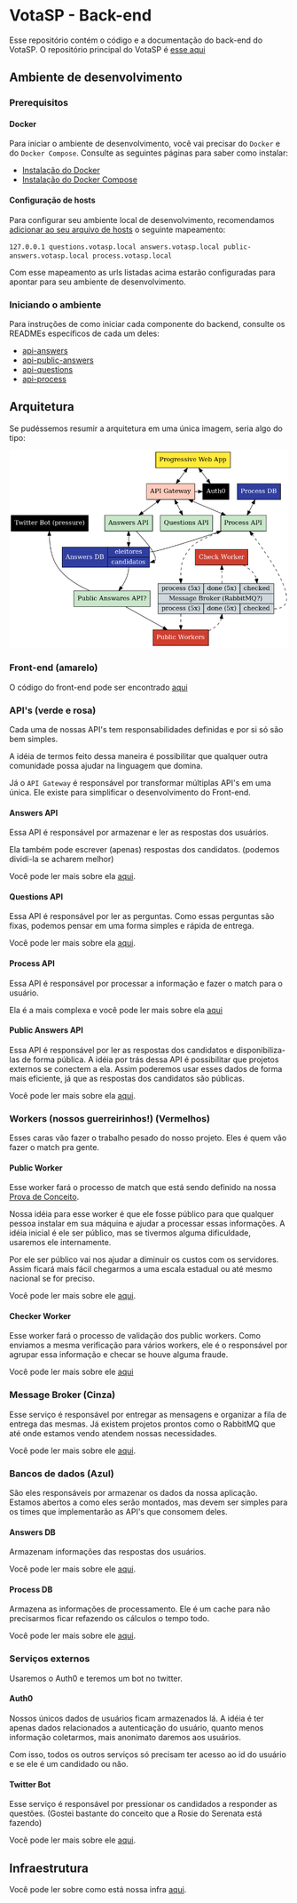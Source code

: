 # VotaSP - Back-end

Esse repositório contém o código e a documentação do back-end do VotaSP. O repositório principal do VotaSP é [esse aqui](https://github.com/minhacps/votasp)

## Ambiente de desenvolvimento

### Prerequisitos

#### Docker

Para iniciar o ambiente de desenvolvimento, você vai precisar do `Docker` e do `Docker Compose`. Consulte as seguintes páginas para saber como instalar:

* [Instalação do Docker](https://docs.docker.com/install/)
* [Instalação do Docker Compose](https://docs.docker.com/compose/install/)

#### Configuração de hosts

Para configurar seu ambiente local de desenvolvimento, recomendamos [adicionar ao seu arquivo de hosts](https://www.tecmundo.com.br/sistema-operacional/5214-como-editar-os-arquivos-hosts-do-computador-.htm) o seguinte mapeamento:
```
127.0.0.1 questions.votasp.local answers.votasp.local public-answers.votasp.local process.votasp.local
```
Com esse mapeamento as urls listadas acima estarão configuradas para apontar para seu ambiente de desenvolvimento.

### Iniciando o ambiente

Para instruções de como iniciar cada componente do backend, consulte os READMEs específicos de cada um deles:
* [api-answers](/api-answers/README.md)
* [api-public-answers](/api-public-answers/README.md)
* [api-questions](/api-questions/README.md)
* [api-process](/api-process/README.md)


## Arquitetura

Se pudéssemos resumir a arquitetura em uma única imagem, seria algo do tipo:

![Diagrama representando a arquitetura de microserviços](architecture.png)


### Front-end (amarelo)
O código do front-end pode ser encontrado [aqui](https://github.com/Minhacps/votasp-app)

### API's (verde e rosa)
Cada uma de nossas API's tem responsabilidades definidas e por si só são bem simples.

A idéia de termos feito dessa maneira é possibilitar que qualquer outra comunidade possa ajudar na linguagem que domina.

Já o `API Gateway` é responsável por transformar múltiplas API's em uma única. Ele existe para simplificar o desenvolvimento do Front-end.

#### Answers API
Essa API é responsável por armazenar e ler as respostas dos usuários.

Ela também pode escrever (apenas) respostas dos candidatos. (podemos dividi-la se acharem melhor)

Você pode ler mais sobre ela [aqui](https://github.com/Minhacps/votasp-backend/tree/master/api-answers).

#### Questions API
Essa API é responsável por ler as perguntas. Como essas perguntas são fixas, podemos pensar em uma forma simples e rápida de entrega.

Você pode ler mais sobre ela [aqui](https://github.com/Minhacps/votasp-backend/tree/master/api-questions).

#### Process API
Essa API é responsável por processar a informação e fazer o match para o usuário.

Ela é a mais complexa e você pode ler mais sobre ela [aqui](https://github.com/Minhacps/votasp-backend/tree/master/api-process)

#### Public Answers API
Essa API é responsável por ler as respostas dos candidatos e disponibiliza-las de forma pública.
A idéia por trás dessa API é possibilitar que projetos externos se conectem a ela. Assim poderemos usar esses dados de forma mais eficiente, já que as respostas dos candidatos são públicas.

Você pode ler mais sobre ela [aqui](https://github.com/Minhacps/votasp-backend/tree/master/api-public-answers).


### Workers (nossos guerreirinhos!) (Vermelhos)
Esses caras vão fazer o trabalho pesado do nosso projeto. Eles é quem vão fazer o match pra gente.

#### Public Worker
Esse worker fará o processo de match que está sendo definido na nossa [Prova de Conceito](https://github.com/Minhacps/votasp-poc-matcher).

Nossa idéia para esse worker é que ele fosse público para que qualquer pessoa instalar em sua máquina e ajudar a processar essas informações. A idéia inicial é ele ser público, mas se tivermos alguma dificuldade, usaremos ele internamente.

Por ele ser público vai nos ajudar a diminuir os custos com os servidores. Assim ficará mais fácil chegarmos a uma escala estadual ou até mesmo nacional se for preciso.

Você pode ler mais sobre ele [aqui](https://github.com/Minhacps/votasp-backend/tree/master/worker-public).

#### Checker Worker
Esse worker fará o processo de validação dos public workers. Como enviamos a mesma verificação para vários workers, ele é o responsável por agrupar essa informação e checar se houve alguma fraude.

Você pode ler mais sobre ele [aqui](https://github.com/Minhacps/votasp-backend/tree/master/worker-checker)


### Message Broker (Cinza)
Esse serviço é responsável por entregar as mensagens e organizar a fila de entrega das mesmas.
Já existem projetos prontos como o RabbitMQ que até onde estamos vendo atendem nossas necessidades.

Você pode ler mais sobre ele [aqui](https://github.com/Minhacps/votasp-backend/tree/master/message-broker).

### Bancos de dados (Azul)
São eles responsáveis por armazenar os dados da nossa aplicação. Estamos abertos a como eles serão montados, mas devem ser simples para os times que implementarão as API's que consomem deles.

#### Answers DB
Armazenam informações das respostas dos usuários.

Você pode ler mais sobre ele [aqui](https://github.com/Minhacps/votasp-backend/tree/master/api-answers/DB.md).

#### Process DB
Armazena as informações de processamento. Ele é um cache para não precisarmos ficar refazendo os cálculos o tempo todo.

Você pode ler mais sobre ele [aqui](https://github.com/Minhacps/votasp-backend/tree/master/api-process/DB.md).


### Serviços externos
Usaremos o Auth0 e teremos um bot no twitter.

#### Auth0
Nossos únicos dados de usuários ficam armazenados lá. A idéia é ter apenas dados relacionados a autenticação do usuário, quanto menos informação coletarmos, mais anonimato daremos aos usuários.

Com isso, todos os outros serviços só precisam ter acesso ao id do usuário e se ele é um candidado ou não.

#### Twitter Bot
Esse serviço é responsável por pressionar os candidados a responder as questões. (Gostei bastante do conceito que a Rosie do Serenata está fazendo)

Você pode ler mais sobre ele [aqui](https://github.com/Minhacps/votasp-backend/tree/master/bot-twitter).

## Infraestrutura
Você pode ler sobre como está nossa infra [aqui](https://github.com/Minhacps/votasp-backend/tree/master/infrastructure).
